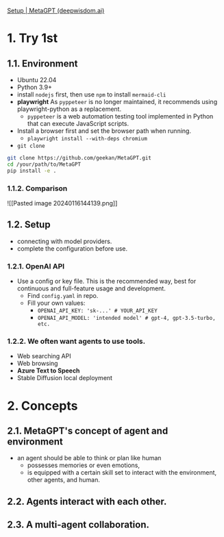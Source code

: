 [Setup | MetaGPT (deepwisdom.ai)](https://docs.deepwisdom.ai/main/en/guide/get_started/setup.html)

# 1. Try 1st

## 1.1. Environment

- Ubuntu 22.04 
- Python 3.9+
- install `nodejs` first, then use `npm` to install `mermaid-cli`
- **playwright** As `pyppeteer` is no longer maintained, it recommends using playwright-python as a replacement.
	- `pyppeteer` is a web automation testing tool implemented in Python that can execute JavaScript scripts.
- Install a browser first and set the browser path when running.
	- `playwright install --with-deps chromium`
- `git clone`
```Bash
git clone https://github.com/geekan/MetaGPT.git
cd /your/path/to/MetaGPT
pip install -e .
```

### 1.1.2. Comparison
![[Pasted image 20240116144139.png]]
## 1.2. Setup
- connecting with model providers.
- complete the configuration before use.
### 1.2.1. OpenAI API

- Use a config or key file. This is the recommended way, best for continuous and full-feature usage and development.
	- Find `config.yaml` in repo.
	- Fill your own values:
		- `OPENAI_API_KEY: 'sk-...' # YOUR_API_KEY` 
		- `OPENAI_API_MODEL: 'intended model' # gpt-4, gpt-3.5-turbo, etc.`
### 1.2.2. We often want agents to use tools.
- Web searching API
- Web browsing
- **Azure Text to Speech**
- Stable Diffusion local deployment
# 2. Concepts

## 2.1. MetaGPT's concept of agent and environment
- an agent should be able to think or plan like human
	- possesses memories or even emotions, 
	- is equipped with a certain skill set to interact with the environment, other agents, and human.
## 2.2. Agents interact with each other.
## 2.3. A multi-agent collaboration.


